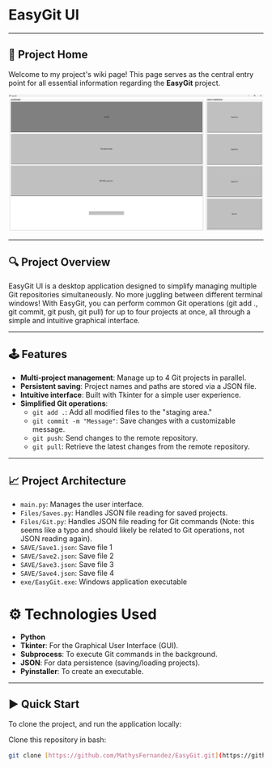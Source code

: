 # EasyGit UI

---

## 🚀 Project Home
Welcome to my project's wiki page!
This page serves as the central entry point for all essential information regarding the **EasyGit** project.

![Image presentation](Images_test/EasyGit_img.png)

---

## 🔍 Project Overview
EasyGit UI is a desktop application designed to simplify managing multiple Git repositories simultaneously.
No more juggling between different terminal windows!
With EasyGit, you can perform common Git operations (git add ., git commit, git push, git pull) for up to four projects at once, all through a simple and intuitive graphical interface.

---

## 🕹️ Features
* **Multi-project management**: Manage up to 4 Git projects in parallel.
* **Persistent saving**: Project names and paths are stored via a JSON file.
* **Intuitive interface**: Built with Tkinter for a simple user experience.
* **Simplified Git operations**:
    * `git add .`: Add all modified files to the "staging area."
    * `git commit -m "Message"`: Save changes with a customizable message.
    * `git push`: Send changes to the remote repository.
    * `git pull`: Retrieve the latest changes from the remote repository.

---

## 📈 Project Architecture
* `main.py`: Manages the user interface.
* `Files/Saves.py`: Handles JSON file reading for saved projects.
* `Files/Git.py`: Handles JSON file reading for Git commands (Note: this seems like a typo and should likely be related to Git operations, not JSON reading again).
* `SAVE/Save1.json`: Save file 1
* `SAVE/Save2.json`: Save file 2
* `SAVE/Save3.json`: Save file 3
* `SAVE/Save4.json`: Save file 4
* `exe/EasyGit.exe`: Windows application executable

# ⚙️ Technologies Used
* **Python**
* **Tkinter**: For the Graphical User Interface (GUI).
* **Subprocess**: To execute Git commands in the background.
* **JSON**: For data persistence (saving/loading projects).
* **Pyinstaller**: To create an executable.

---

## ▶️ Quick Start
To clone the project, and run the application locally:

Clone this repository in bash:
```bash
git clone [https://github.com/MathysFernandez/EasyGit.git](https://github.com/MathysFernandez/EasyGit.git)```

